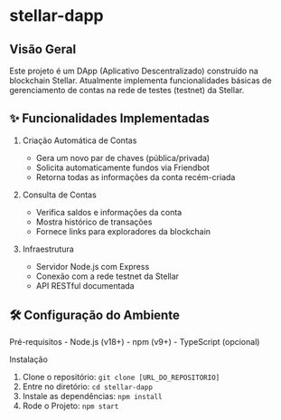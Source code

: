 # stellar-dapp

## Visão Geral
Este projeto é um DApp (Aplicativo Descentralizado) construído na blockchain Stellar. Atualmente implementa funcionalidades básicas de gerenciamento de contas na rede de testes (testnet) da Stellar.

## ✨ Funcionalidades Implementadas
1. Criação Automática de Contas
    - Gera um novo par de chaves (pública/privada)
    - Solicita automaticamente fundos via Friendbot
    - Retorna todas as informações da conta recém-criada

2. Consulta de Contas
    - Verifica saldos e informações da conta
    - Mostra histórico de transações
    - Fornece links para exploradores da blockchain

3. Infraestrutura
    - Servidor Node.js com Express
    - Conexão com a rede testnet da Stellar
    - API RESTful documentada
  
## 🛠️ Configuração do Ambiente

Pré-requisitos
    - Node.js (v18+)
    - npm (v9+)
    - TypeScript (opcional)

Instalação
1. Clone o repositório: `git clone [URL_DO_REPOSITORIO]`
2. Entre no diretório: `cd stellar-dapp`
3. Instale as dependências: `npm install`
4. Rode o Projeto: `npm start`
